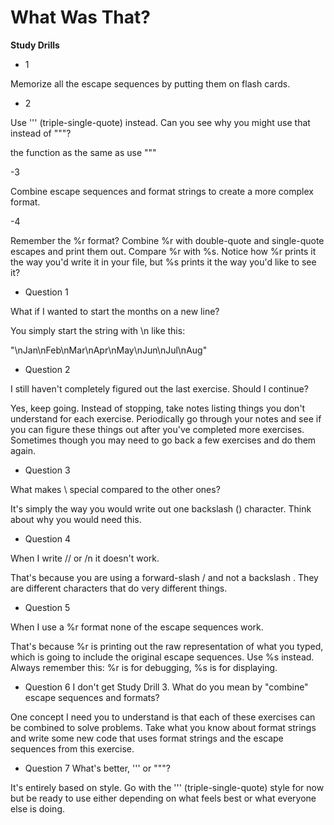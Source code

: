 # What Was That?

**Study Drills**

- 1

Memorize all the escape sequences by putting them on flash cards.

- 2

Use ''' (triple-single-quote) instead. Can you see why you might use that instead of """?

the function as the same as use """

-3

Combine escape sequences and format strings to create a more complex format.

-4

Remember the %r format? Combine %r with double-quote and single-quote escapes and print them out. Compare %r with %s. Notice how %r prints it the way you'd write it in your file, but %s prints it the way you'd like to see it?


- Question 1

What if I wanted to start the months on a new line?

You simply start the string with \n like this:

"\nJan\nFeb\nMar\nApr\nMay\nJun\nJul\nAug"

- Question 2

I still haven't completely figured out the last exercise. Should I continue?

Yes, keep going. Instead of stopping, take notes listing things you don't understand for each exercise. Periodically go through your notes and see if you can figure these things out after you've completed more exercises. Sometimes though you may need to go back a few exercises and do them again.

- Question 3

What makes \\ special compared to the other ones?

It's simply the way you would write out one backslash (\) character. Think about why you would need this.


- Question 4

When I write // or /n it doesn't work.

That's because you are using a forward-slash / and not a backslash \. They are different characters that do very different things.


- Question 5

When I use a %r format none of the escape sequences work.

That's because %r is printing out the raw representation of what you typed, which is going to include the original escape sequences. Use %s instead. Always remember this: %r is for debugging, %s is for displaying.


- Question 6
I don't get Study Drill 3. What do you mean by "combine" escape sequences and formats?

One concept I need you to understand is that each of these exercises can be combined to solve problems. Take what you know about format strings and write some new code that uses format strings and the escape sequences from this exercise.

- Question 7
What's better, ''' or """?

It's entirely based on style. Go with the ''' (triple-single-quote) style for now but be ready to use either depending on what feels best or what everyone else is doing.